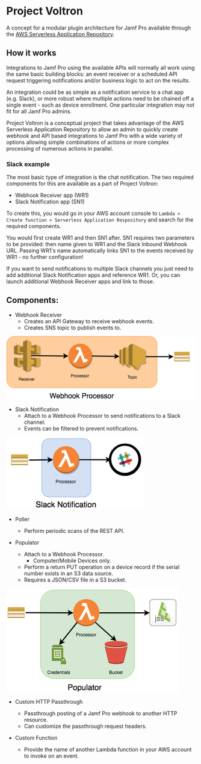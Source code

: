 # Project Voltron

A concept for a modular plugin architecture for Jamf Pro available through the [AWS Serverless Application Repository](https://aws.amazon.com/serverless/serverlessrepo/).

## How it works

Integrations to Jamf Pro using the available APIs will normally all work using the same basic building blocks: an event receiver or a scheduled API request triggering notifications and/or business logic to act on the results.

An integration could be as simple as a notification service to a chat app (e.g. Slack), or more robust where multiple actions need to be chained off a single event - such as device enrollment. One particular integration may not fit for all Jamf Pro admins.

Project Voltron is a conceptual project that takes advantage of the AWS Serverless Application Repository to allow an admin to quickly create webhook and API based integrations to Jamf Pro with a wide variety of options allowing simple combinations of actions or more complex processing of numerous actions in parallel.

### Slack example

The most basic type of integration is the chat notification. The two required components for this are available as a part of Project Voltron:

* Webhook Receiver app (WR1)
* Slack Notification app (SN1)

To create this, you would go in your AWS account console to `Lambda > Create function > Serverless Application Respository` and search for the required components.

You would first create WR1 and then SN1 after. SN1 requires two parameters to be provided: then name given to WR1 and the Slack Inbound Webhook URL. Passing WR1's name automatically links SN1 to the events received by WR1 - no further configuration!

If you want to send notifications to multiple Slack channels you just need to add additional Slack Notification apps and reference WR1. Or, you can launch additional Webhook Receiver apps and link to those.

## Components:

* Webhook Receiver
    - Creates an API Gateway to receive webhook events.
    - Creates SNS topic to publish events to.

![Component Diagrams](images/WebhookProcessor.png)
    
* Slack Notification
    - Attach to a Webhook Processor to send notifications to a Slack channel.
    - Events can be filtered to prevent notifications.

![Component Diagrams](images/SlackNotification.png)

* Poller
    - Perform periodic scans of the REST API.

* Populator
    - Attach to a Webhook Processor.
        + Computer/Mobile Devices only.
    - Perform a return PUT operation on a device record if the serial number exists in an S3 data source.
    - Requires a JSON/CSV file in a S3 bucket.

![Component Diagrams](images/Populator.png)

* Custom HTTP Passthrough
    - Passthrough posting of a Jamf Pro webhook to another HTTP resource.
    - Can customize the passthrough request headers.

* Custom Function
    - Provide the name of another Lambda function in your AWS account to invoke on an event.
